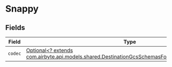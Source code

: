 # Snappy


## Fields

| Field                                                                                                                                                                   | Type                                                                                                                                                                    | Required                                                                                                                                                                | Description                                                                                                                                                             |
| ----------------------------------------------------------------------------------------------------------------------------------------------------------------------- | ----------------------------------------------------------------------------------------------------------------------------------------------------------------------- | ----------------------------------------------------------------------------------------------------------------------------------------------------------------------- | ----------------------------------------------------------------------------------------------------------------------------------------------------------------------- |
| `codec`                                                                                                                                                                 | [Optional<? extends com.airbyte.api.models.shared.DestinationGcsSchemasFormatOutputFormat1Codec>](../../models/shared/DestinationGcsSchemasFormatOutputFormat1Codec.md) | :heavy_minus_sign:                                                                                                                                                      | N/A                                                                                                                                                                     |